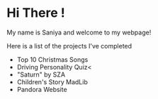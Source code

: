 <html>
  <body>
    <h1> Hi There !</h1>
    <p> My name is Saniya and welcome to my webpage!</p>
    <p> Here is a list of the projects I've completed</p>
    <ul>
      <li>Top 10 Christmas Songs</li>
      <li>Driving Personality Quiz<</li>
      <li>"Saturn" by SZA</li>
      <li>Children's Story MadLib</li>
      <li>Pandora Website</li>
    </ul>
  </body>
</html>
